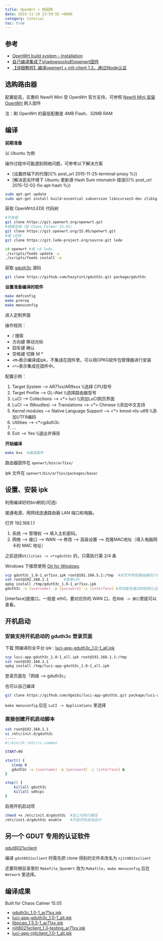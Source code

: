 ```yaml
---
title: OpenWrt + 校园网
date: 2015-11-19 23:59:55 +0800
category: tutorial
toc: true
---
```


## 参考

* [OpenWrt build system – Installation](https://wiki.openwrt.org/doc/howto/buildroot.exigence)
* [自己编译集成了shadowsocks的openwrt固件](http://young523.com/?p=102)
* [【详细教程】编译openwrt + njit-client 1.3，通过iNode认证](http://www.7forz.com/1973/)

## 选购路由器

配置挺高，实惠的 Newifi Mini 受 OpenWrt 官方支持，可参照 [Newifi Mini 安装 OpenWrt](https://linuxtoy.org/archives/install-openwrt-on-newifi-mini.html) 刷入固件

注：刷 OpenWrt 的最低配置是 4MB Flash、32MB RAM

## 编译

**前期准备**

以 Ubuntu 为例

操作过程中可能遇到网络问题，可参考以下解决方案

* [设置终端下的代理]({% post_url 2015-11-25-terminal-proxy %})
* [解决恶劣环境下 Ubuntu 更新源 Hash Sum mismatch 错误]({% post_url 2015-12-02-fix-apt-hash %})

```bash
sudo apt-get update
sudo apt-get install build-essential subversion libncurses5-dev zlib1g-dev gawk gcc-multilib flex git-core gettext libssl-dev
```

获取 OpenWrt/LEDE 代码树

```bash
#开发版
git clone https://git.openwrt.org/openwrt.git
#或稳定版（如 Chaos Calmer 15.05）
git clone https://git.openwrt.org/15.05/openwrt.git
#或 LEDE
git clone https://git.lede-project.org/source.git lede

cd openwrt #或 cd lede
./scripts/feeds update -a
./scripts/feeds install -a
```

获取 [gduth3c](https://github.com/hazytint/gduth3c) 源码

```bash
git clone https://github.com/hazytint/gduth3c.git package/gduth3c
```

**设置准备编译的软件**

```bash
make defconfig
make prereq
make menuconfig
```

进入定制界面

操作规则：

* / 搜索
* 方向键 移动光标
* 回车键 确认
* 空格键 切换 M  *
* `<M>`表示编译成ipk，不集成在固件里，可以用OPKG软件包管理器进行安装
* `<*>`表示集成在固件中。

配置示例：

1. Target System --> AR71xx/AR9xxx        \\\选择 CPU型号
2. Target Profile --> GL-iNet          \\\选择路由器型号
2. LuCI --> Collections --> <\*> luci        \\\添加LuCI网页界面
2. LuCI --> (Moudles) --> Translations --> <\*> Chinese        \\\添加中文支持
2. Kernel modules --> Native Language Support --> <\*> kmod-nls-utf8        \\\添加UTF8编码
2. Utilities --> <\*>gduth3c
2. ...
2. Exit --> Yes         \\\退出并保存

**开始编译**

```bash
make V=s  #编译固件
```

路由器固件在 `openwrt/bin/ar71xx/`

ipk 文件在 `openwrt/bin/ar71xx/packages/base/`

## 设置、安装 ipk

利用编译好的bin刷机(可选)

接通电源，用网线连通路由器 LAN 端口和电脑。

打开 192.168.1.1

1. 系统 --> 管理权 --> 填入主机密码。
2. 网络 --> 接口 --> WAN --> 修改 --> 高级设置 --> 克隆MAC地址（填入电脑网卡的 MAC 地址）

之前选择`Utilities -> <*>gduth3c` 的，只需执行第 2/4 条

Windows 下推荐使用 [Git for Windows](https://git-scm.com/)

```bash
scp gduth3c_1.0-1_ar71xx.ipk root@192.168.5.1:/tmp  #将文件传到路由器的/tmp目录
ssh root@192.168.1.1       #登录ssh
opkg install /tmp/gduth3c_1.0-1_ar71xx.ipk
gduth3c -u [username] -p [password] -i [interface] #测试能否通过校园网认证
```

[interface]是接口，一般是 eth0，要对应你的 WAN 口，在`网络 -> 接口`里就可以查看。

## 开机启动

### 安装支持开机启动的 gduth3c 登录页面

下载 预编译的全平台 ipk : [luci-app-gduth3c_1.0-1_all.ipk](/assets/files/luci-app-gduth3c_1.0-1_all.ipk)

```bash
scp luci-app-gduth3c_1.0-1_all.ipk root@192.168.1.1:/tmp
ssh root@192.168.1.1
opkg install /tmp/luci-app-gduth3c_1.0-1_all.ipk
```

登录页面在「网络 --> gduth3c」

也可以自己编译

```bash
git clone https://github.com/dgeibi/luci-app-gduth3c.git package/luci-app-gduth3c
```

`make menuconfig` 后在 `LuCI -> Applications` 里选择

### 直接创建开机启动脚本

```bash
ssh root@192.168.1.1
vi /etc/init.d/gduth3c
-----
#!/bin/sh /etc/rc.common

START=99

start() {
   sleep 8
   gduth3c -u [username] -p [password] -i [interface] &
}

stop() {
    killall gduth3c
    killall udhcpc
}
```

启用开机启动项

```bash
chmod +x /etc/init.d/gduth3c  #加上可执行属性
/etc/init.d/gduth3c enable    #开启开机自动运行
```

## 另一个 GDUT 专用的认证软件

[gdut8021xclient](https://github.com/hazytint/gdut8021xclient)

编译 `gdut8021xclient` 时需先把 clone 得到的文件夹改名为 `njit8021xclient`

还要将根目录里的 `Makefile_OpenWrt` 改为 `Makefile`，`make menuconfig` 后在 `Network` 里选择。

## 编译成果

Built for Chaos Calmer 15.05

* [gduth3c_1.0-1_ar71xx.ipk](/assets/files/gduth3c_1.0-1_ar71xx.ipk)
* [luci-app-gduth3c_1.0-1_all.ipk](/assets/files/luci-app-gduth3c_1.0-1_all.ipk)
* [libpcap_1.5.3-1_ar71xx.ipk](/assets/files/libpcap_1.5.3-1_ar71xx.ipk)
* [njit8021xclient_1.3-testing_ar71xx.ipk](/assets/files/njit8021xclient_1.3-testing_ar71xx.ipk)
* [luci-app-njitclient_1.0-1_all.ipk](/assets/files/luci-app-njitclient_1.0-1_all.ipk)
